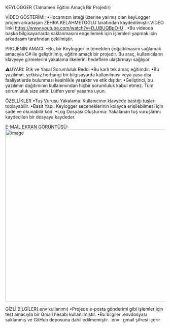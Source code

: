 KEYLOGGER (Tamamen Eğitim Amaçlı Bir Projedir)

VİDEO GÖSTERİMİ:
•Hocamızın isteği üzerine yaılmış olan keyLogger projem arkadaşım ZEHRA KELAHMETOĞLU tarafından kaydedilmiştir.VİDEO linki https://www.youtube.com/watch?v=D_UBUQBpO-U .
•Bu videoda başka bilgisayarlarda saklanmasını engellemek için işlemleri yapmak için arkadaşım tarafından çekilmiştir.

PROJENİN AMACI: 
•Bu, bir Keylogger'ın temelden çoğaltılmasını sağlamak amacıyla C# ile geliştirilmiş, eğitim amaçlı bir projedir. Bu araç, kullanıcıların klavyeye girmelerini yakalama ilkelerini hedeflere ulaştırmayı sağlıyor.

⚠️UYARI: Etik ve Yasal Sorumluluk Reddi
•Bu karlı tek amaç eğitimdir.
•Bu yazılımın, yetkisiz herhangi bir bilgisayarda kullanılması veya yasa dışı faaliyetlerde bulunması kesinlikle yasaktır ve etik dışıdır. 
•Geliştirici, bu yazılımın dağıtımının kullanımından hiçbir sorumluluk kabul etmez. Tüm sorumluluk size aittir. Lütfen yerel yaşama uyun.

ÖZELLİKLER 
•Tuş Vuruşu Yakalama: Kullanıcının klavyede bastığı tuşları toplayabilir.
•Basit Yapı: Keylogger seçeneklerinin kolayca erişilebilmesi için sade ve okunabilir kod.
•Log Dosyası Oluşturma: Yakalanan tuş vuruşlarını kaydedilen bir dosyaya kaydeder.

E-MAİL EKRAN GÖRÜNTÜSÜ:
<img width="1898" height="542" alt="image" src="https://github.com/user-attachments/assets/f4b2367f-4bc1-4cff-b8eb-3c32e33a30b3" />

GİZLİ BİLGİLER(.env kullanımı) 
•Projede e-posta gönderimi gibi işlemler için test amacıyla bir Gmail hesabı kullanılmıştır.
•Bu bilgiler .envdosyası saklanmış ve GitHub deposuna dahil edilmemiştir.
.env : gmail şifresi içerir


